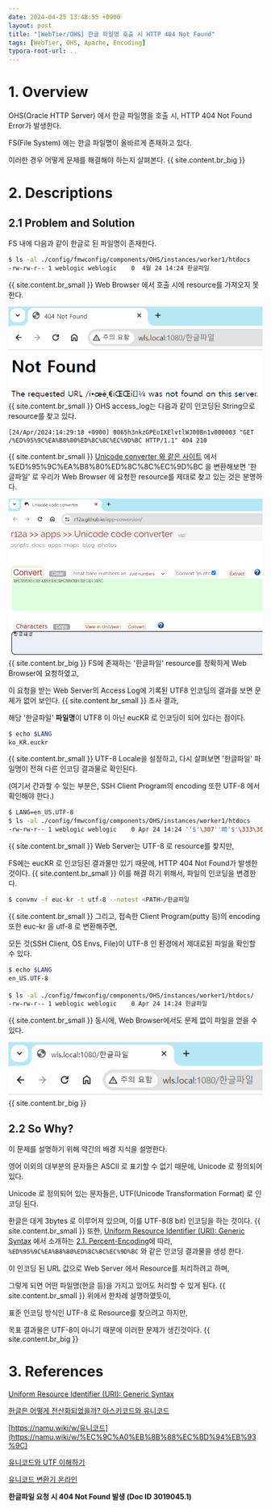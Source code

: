 ```yaml
---
date: 2024-04-25 13:48:55 +0900
layout: post
title: "[WebTier/OHS] 한글 파일명 호출 시 HTTP 404 Not Found"
tags: [WebTier, OHS, Apache, Encoding]
typora-root-url: ..
---
```


# 1. Overview

OHS(Oracle HTTP Server) 에서 한글 파일명을 호출 시, HTTP 404 Not Found Error가 발생한다.

FS(File System) 에는 한글 파일명이 올바르게 존재하고 있다.

이러한 경우 어떻게 문제를 해결해야 하는지 살펴본다.
{{ site.content.br_big }}
# 2. Descriptions

## 2.1 Problem and Solution

FS 내에 다음과 같이 한글로 된 파일명이 존재한다.

```sh
$ ls -al ./config/fmwconfig/components/OHS/instances/worker1/htdocs
-rw-rw-r-- 1 weblogic weblogic    0  4월 24 14:24 한글파일
```
{{ site.content.br_small }}
Web Browser 에서 호출 시에 resource를 가져오지 못한다.

![Korean-Filename-With-404-Not-Found_1](/../assets/posts/images/WebTier/Korean-Filename-With-404-Not-Found/Korean-Filename-With-404-Not-Found_1.png)
{{ site.content.br_small }}
OHS access_log는 다음과 같이 인코딩된 String으로 resource를 찾고 있다.

```
[24/Apr/2024:14:29:18 +0900] 0065h3nkzGPEoIXElvtlWJ00Bn1v000003 "GET /%ED%95%9C%EA%B8%80%ED%8C%8C%EC%9D%BC HTTP/1.1" 404 210
```
{{ site.content.br_small }}
[Unicode converter 와 같은 사이트](https://r12a.github.io/app-conversion/) 에서 %ED%95%9C%EA%B8%80%ED%8C%8C%EC%9D%BC 을 변환해보면 '한글파일' 로 우리가 Web Browser 에 요청한 resource를 제대로 찾고 있는 것은 분명하다.

![Korean-Filename-With-404-Not-Found_2](/../assets/posts/images/WebTier/Korean-Filename-With-404-Not-Found/Korean-Filename-With-404-Not-Found_2.png)
{{ site.content.br_big }}
FS에 존재하는 '한글파일' resource를 정확하게 Web Browser에 요청하였고,

이 요청을 받는 Web Server의 Access Log에 기록된 UTF8 인코딩의 결과를 보면 문제가 없어 보인다.
{{ site.content.br_small }}
조사 결과,

해당 '한글파일' **파일명**이 UTF8 이 아닌 eucKR 로 인코딩이 되어 있다는 점이다.

```sh
$ echo $LANG
ko_KR.euckr
```
{{ site.content.br_small }}
UTF-8 Locale을 설정하고, 다시 살펴보면 '한글파일' 파일명이 전혀 다른 인코딩 결과물로 확인된다.

(여기서 간과할 수 있는 부분은, SSH Client Program의 encoding 또한 UTF-8 에서 확인해야 한다.)

```sh
$ LANG=en_US.UTF-8
$ ls -al ./config/fmwconfig/components/OHS/instances/worker1/htdocs
-rw-rw-r-- 1 weblogic weblogic    0 Apr 24 14:24 ''$'\307''畸'$'\333\306\304\300\317'
```
{{ site.content.br_small }}
Web Server는 UTF-8 로 resource를 찾지만,

FS에는 eucKR 로 인코딩된 결과물만 있기 때문에, HTTP 404 Not Found가 발생한 것이다.
{{ site.content.br_small }}
이를 해결 하기 위해서, 파일의 인코딩을 변경한다.

```sh
$ convmv -f euc-kr -t utf-8 --notest <PATH>/한글파일
```
{{ site.content.br_small }}
그리고, 접속한 Client Program(putty 등)의 encoding 또한 euc-kr 을 utf-8 로 변환해주면,

모든 것(SSH Client, OS Envs, File)이 UTF-8 인 환경에서 제대로된 파일을 확인할 수 있다.

```sh
$ echo $LANG
en_US.UTF-8

$ ls -al ./config/fmwconfig/components/OHS/instances/worker1/htdocs/
-rw-rw-r-- 1 weblogic weblogic    0 Apr 24 14:24 한글파일
```
{{ site.content.br_small }}
동시에, Web Browser에서도 문제 없이 파일을 얻을 수 있다.

![Korean-Filename-With-404-Not-Found_3](/../assets/posts/images/WebTier/Korean-Filename-With-404-Not-Found/Korean-Filename-With-404-Not-Found_3.png)
{{ site.content.br_big }}
## 2.2 So Why?

이 문제를 설명하기 위해 약간의 배경 지식을 설명한다.

영어 이외의 대부분의 문자들은 ASCII 로 표기할 수 없기 때문에, Unicode 로 정의되어 있다.

Unicode 로 정의되어 있는 문자들은, UTF(Unicode Transformation Format) 로 인코딩 된다.

한글은 대게 3bytes 로 이루어져 있으며, 이를 UTF-8(8 bit) 인코딩을 하는 것이다.
{{ site.content.br_small }}
또한, [Uniform Resource Identifier (URI): Generic Syntax](https://datatracker.ietf.org/doc/html/rfc3986) 에서 소개하는 [2.1.  Percent-Encoding](https://datatracker.ietf.org/doc/html/rfc3986#section-2.1)에 따라, `%ED%95%9C%EA%B8%80%ED%8C%8C%EC%9D%BC` 와 같은 인코딩 결과물을 생성 한다.

이 인코딩 된 URL 값으로 Web Server 에서 Resource를 처리하려고 하며,

그렇게 되면 어떤 파일명(한글 등)을 가지고 있어도 처리할 수 있게 된다.
{{ site.content.br_small }}
위에서 한차례 설명하였듯이,

표준 인코딩 방식인 UTF-8 로 Resource를 찾으려고 하지만,

목표 결과물은 UTF-8이 아니기 때문에 이러한 문제가 생긴것이다.
{{ site.content.br_big }}
# 3. References

[Uniform Resource Identifier (URI): Generic Syntax](https://datatracker.ietf.org/doc/html/rfc3986)

[한글은 어떻게 전산화되었을까? 아스키코드와 유니코드](https://blog.naver.com/with_msip/222009981690)

[https://namu.wiki/w/유니코드](https://namu.wiki/w/%EC%9C%A0%EB%8B%88%EC%BD%94%EB%93%9C)

[유니코드와 UTF 이해하기](https://velog.io/@goggling/%EC%9C%A0%EB%8B%88%EC%BD%94%EB%93%9C%EC%99%80-UTF-%EC%9D%B4%ED%95%B4%ED%95%98%EA%B8%B0)

[유니코드 변환기 온라인](https://unicode.codethoi.com/ko/index.html)

**한글파일 요청 시 404 Not Found 발생 (Doc ID 3019045.1)**
